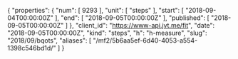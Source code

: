 {
  "properties": {
    "num": [
      9293
    ],
    "unit": [
      "steps"
    ],
    "start": [
      "2018-09-04T00:00:00Z"
    ],
    "end": [
      "2018-09-05T00:00:00Z"
    ],
    "published": [
      "2018-09-05T00:00:00Z"
    ]
  },
  "client_id": "https://www-api.jvt.me/fit",
  "date": "2018-09-05T00:00:00Z",
  "kind": "steps",
  "h": "h-measure",
  "slug": "2018/09/bqots",
  "aliases": [
    "/mf2/5b6aa5ef-6d40-4053-a554-1398c546bd1d/"
  ]
}
